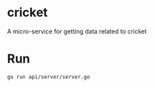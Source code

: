 # cricket
A micro-service for getting data related to cricket

# Run
```sh
go run api/server/server.go
```